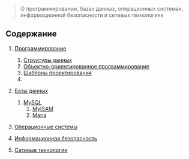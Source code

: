 > О программировании, базах данных, операционных системах, информационной безопасности и сетевых технологиях

## Содержание

1. [Программирование](/Programming.md)
	1. [Структуры данных](/Programming.md#структуры-данных)
	2. [Объектно-ориентированное программирование](/Programming.md#объектно-ориентированное-программирование)
	3. [Шаблоны проектирования](/Programming.md#шаблоны-проектирования)
	4. 
2. [Базы данных](/Database.md)
	1. [MySQL](/Database.md#mysql)
		1. [MyISAM](/Database.md#myisam)
		2. [Maria](/Database.md#maria)
		
2. [Операционные системы](/OS.md)
3. [Информационная безопасность](/Information%20Security.md)
4. [Сетевые технологии](/Network%20technologies.md)
